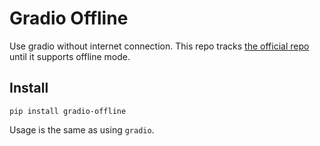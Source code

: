 # Gradio Offline

Use gradio without internet connection. This repo tracks [the official repo](https://github.com/gradio-app/gradio) until it supports offline mode.

## Install

```shell
pip install gradio-offline
```

Usage is the same as using `gradio`.
